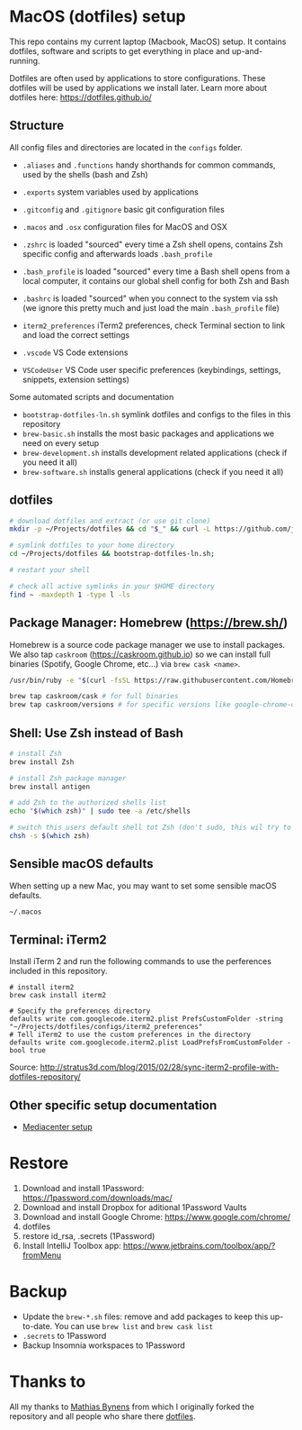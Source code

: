 # MacOS (dotfiles) setup

This repo contains my current laptop (Macbook, MacOS) setup. It contains dotfiles, software and scripts to get everything in place and up-and-running.

Dotfiles are often used by applications to store configurations. These dotfiles will be used by applications we install later.
Learn more about dotfiles here: https://dotfiles.github.io/

## Structure

All config files and directories are located in the `configs` folder.

- `.aliases` and `.functions` handy shorthands for common commands, used by the shells (bash and Zsh)
- `.exports` system variables used by applications
- `.gitconfig` and `.gitignore` basic git configuration files
- `.macos` and `.osx` configuration files for MacOS and OSX

- `.zshrc` is loaded "sourced" every time a Zsh shell opens, contains Zsh specific config and afterwards loads `.bash_profile`
- `.bash_profile` is loaded "sourced" every time a Bash shell opens from a local computer, it contains our global shell config for both Zsh and Bash
- `.bashrc` is loaded "sourced" when you connect to the system via ssh (we ignore this pretty much and just load the main `.bash_profile` file)
- `iterm2_preferences` iTerm2 preferences, check Terminal section to link and load the correct settings
- `.vscode` VS Code extensions
- `VSCodeUser` VS Code user specific preferences (keybindings, settings, snippets, extension settings)

Some automated scripts and documentation

- `bootstrap-dotfiles-ln.sh` symlink dotfiles and configs to the files in this repository
- `brew-basic.sh` installs the most basic packages and applications we need on every setup
- `brew-development.sh` installs development related applications (check if you need it all)
- `brew-software.sh` installs general applications (check if you need it all)

## dotfiles

```bash
# download dotfiles and extract (or use git clone)
mkdir -p ~/Projects/dotfiles && cd "$_" && curl -L https://github.com/jeroenvdb/dotfiles/tarball/master | tar -xzv --strip-components 1

# symlink dotfiles to your home directory
cd ~/Projects/dotfiles && bootstrap-dotfiles-ln.sh;

# restart your shell

# check all active symlinks in your $HOME directory
find ~ -maxdepth 1 -type l -ls
```

## Package Manager: Homebrew (https://brew.sh/)

Homebrew is a source code package manager we use to install packages. We also tap `caskroom` (https://caskroom.github.io) so we can install full binaries (Spotify, Google Chrome, etc...) via `brew cask <name>`.

```bash
/usr/bin/ruby -e "$(curl -fsSL https://raw.githubusercontent.com/Homebrew/install/master/install)"

brew tap caskroom/cask # for full binaries
brew tap caskroom/versions # for specific versions like google-chrome-canary
```

## Shell: Use Zsh instead of Bash

```bash
# install Zsh
brew install Zsh

# install Zsh package manager
brew install antigen

# add Zsh to the authorized shells list
echo "$(which zsh)" | sudo tee -a /etc/shells

# switch this users default shell tot Zsh (don't sudo, this wil try to change the root shell)
chsh -s $(which zsh)
```

## Sensible macOS defaults

When setting up a new Mac, you may want to set some sensible macOS defaults.

```bash
~/.macos
```

## Terminal: iTerm2

Install iTerm 2 and run the following commands to use the perferences included in this repository.

```
# install iterm2
brew cask install iterm2

# Specify the preferences directory
defaults write com.googlecode.iterm2.plist PrefsCustomFolder -string "~/Projects/dotfiles/configs/iterm2_preferences"
# Tell iTerm2 to use the custom preferences in the directory
defaults write com.googlecode.iterm2.plist LoadPrefsFromCustomFolder -bool true

```

Source: http://stratus3d.com/blog/2015/02/28/sync-iterm2-profile-with-dotfiles-repository/

## Other specific setup documentation

- [Mediacenter setup](mediacenter.md)

# Restore

1. Download and install 1Password: https://1password.com/downloads/mac/
1. Download and install Dropbox for aditional 1Password Vaults
1. Download and install Google Chrome: https://www.google.com/chrome/
1. dotfiles
1. restore id_rsa, .secrets (1Password)
1. Install IntelliJ Toolbox app: https://www.jetbrains.com/toolbox/app/?fromMenu

# Backup

- Update the `brew-*.sh` files: remove and add packages to keep this up-to-date. You can use `brew list` and `brew cask list`
- `.secrets` to 1Password
- Backup Insomnia workspaces to 1Password

# Thanks to

All my thanks to [Mathias Bynens](https://mathiasbynens.be/) from which I originally forked the repository and all people who share there [dotfiles](https://dotfiles.github.io/).

